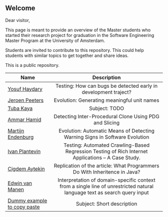 Welcome
-------

Dear visitor,

This page is meant to provide an overview of the Master students who started their research project for graduation in the Software Engineering Master Program at the University of Amsterdam.

Students are invited to contribute to this repository. This could help students with similar topics to get together and share ideas.

This is a public repository.


| Name                                              | Description                                                   |
| --------------------------------------------------|:-------------------------------------------------------------:|
| [Yosuf Haydary](mailto:yosuf.haydary@gmail.com)   | Testing: How can bugs be detected early in development traject? 
| [Jeroen Peeters](mailto:jeroen@peetersweb.nl)     | Evolution: Generating meaningful unit names                   |
| [Tuba Kaya](mailto:tuba_kaya@outlook.com)         | Subject: TODO                                                 |
| [Ammar Hamid](mailto:ammarhamid84@gmail.com)      | Detecting Inter-Procedural Clone Using PDG and Slicing        |
| [Martijn Endenburg](mailto:martijn.endenburg@gmail.com)| Evolution: Automatic Means of Detecting Warning Signs in Software Evolution |
| [Ivan Plantevin](mailto:ivan.p92@gmail.com)       | Testing: Automated Crawling-Based Regression Testing of Rich Internet Applications – A Case Study.|
| [Cigdem Aytekin](mailto:cigdemaytekin_872@hotmail.com) | Replication of the article: What Programmers Do With Inheritence in Java? | 
| [Edwin van Manen](mailto:edwin.vanmanen@gmail.com)           | Interpretation of domain-specific context from a single line of unrestricted natural language text as search query input     
| [Dummy example to copy paste](somelink)           | Subject: Short description                                    |
